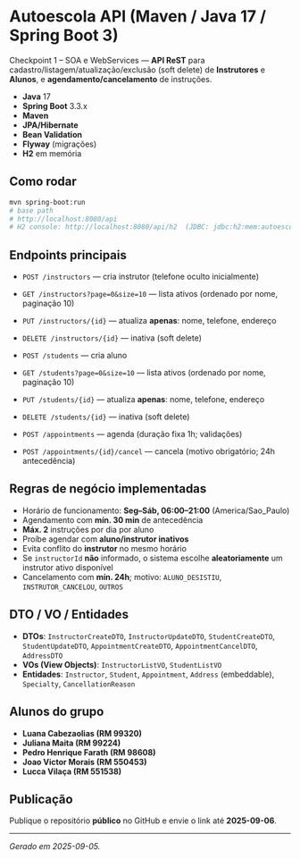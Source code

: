 # Autoescola API (Maven / Java 17 / Spring Boot 3)

Checkpoint 1 – SOA e WebServices — **API ReST** para cadastro/listagem/atualização/exclusão (soft delete) de **Instrutores** e **Alunos**, e **agendamento/cancelamento** de instruções.

- **Java** 17
- **Spring Boot** 3.3.x
- **Maven**
- **JPA/Hibernate**
- **Bean Validation**
- **Flyway** (migrações)
- **H2** em memória

## Como rodar
```bash
mvn spring-boot:run
# base path
# http://localhost:8080/api
# H2 console: http://localhost:8080/api/h2  (JDBC: jdbc:h2:mem:autoescola)
```

## Endpoints principais
- `POST /instructors` — cria instrutor (telefone oculto inicialmente)
- `GET /instructors?page=0&size=10` — lista ativos (ordenado por nome, paginação 10)
- `PUT /instructors/{id}` — atualiza **apenas**: nome, telefone, endereço
- `DELETE /instructors/{id}` — inativa (soft delete)

- `POST /students` — cria aluno
- `GET /students?page=0&size=10` — lista ativos (ordenado por nome, paginação 10)
- `PUT /students/{id}` — atualiza **apenas**: nome, telefone, endereço
- `DELETE /students/{id}` — inativa (soft delete)

- `POST /appointments` — agenda (duração fixa 1h; validações)
- `POST /appointments/{id}/cancel` — cancela (motivo obrigatório; 24h antecedência)

## Regras de negócio implementadas
- Horário de funcionamento: **Seg–Sáb, 06:00–21:00** (America/Sao_Paulo)
- Agendamento com **mín. 30 min** de antecedência
- **Máx. 2** instruções por dia por aluno
- Proíbe agendar com **aluno/instrutor inativos**
- Evita conflito do **instrutor** no mesmo horário
- Se `instructorId` **não** informado, o sistema escolhe **aleatoriamente** um instrutor ativo disponível
- Cancelamento com **mín. 24h**; motivo: `ALUNO_DESISTIU`, `INSTRUTOR_CANCELOU`, `OUTROS`

## DTO / VO / Entidades
- **DTOs**: `InstructorCreateDTO`, `InstructorUpdateDTO`, `StudentCreateDTO`, `StudentUpdateDTO`, `AppointmentCreateDTO`, `AppointmentCancelDTO`, `AddressDTO`
- **VOs (View Objects)**: `InstructorListVO`, `StudentListVO`
- **Entidades**: `Instructor`, `Student`, `Appointment`, `Address` (embeddable), `Specialty`, `CancellationReason`

## Alunos do grupo
- **Luana Cabezaolias (RM 99320)**
- **Juliana Maita (RM 99224)**
- **Pedro Henrique Farath (RM 98608)**
- **Joao Victor Morais (RM 550453)**
- **Lucca Vilaça (RM 551538)**

## Publicação
Publique o repositório **público** no GitHub e envie o link até **2025-09-06**.

---
_Gerado em 2025-09-05._
